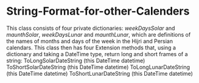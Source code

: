 # String-Format-for-other-Calenders
This class consists of four private dictionaries:    _weekDaysSolar_ and   _maunthSolar_,   _weekDaysLunar_ and   _maunthLunar_, which are definitions of the names of months and days of the week in the Hijri and Persian calendars. This class then has four Extension methods that, using a dictionary and taking a DateTime type, return long and short frames of a string:
     ToLongSolarDateString (this DateTime datetime)
     ToShortSolarDateString (this DateTime datetime)
     ToLongLunarDateString (this DateTime datetime)
     ToShortLunarDateString (this DateTime datetime)
